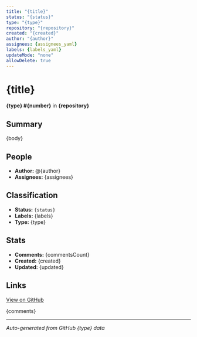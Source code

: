 ```yaml
---
title: "{title}"
status: "{status}"
type: "{type}"
repository: "{repository}"
created: "{created}"
author: "{author}"
assignees: {assignees_yaml}
labels: {labels_yaml}
updateMode: "none"
allowDelete: true
---
```


# {title}

**{type} #{number}** in **{repository}**

## Summary

{body}

## People

- **Author:** @{author}
- **Assignees:** {assignees}

## Classification

- **Status:** `{status}`
- **Labels:** {labels}
- **Type:** {type}

## Stats

- **Comments:** {commentsCount}
- **Created:** {created}
- **Updated:** {updated}

## Links

[View on GitHub]({url})

{comments}

---

*Auto-generated from GitHub {type} data*
